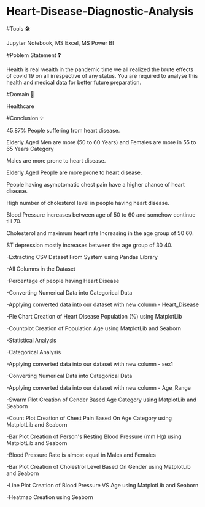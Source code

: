 # Heart-Disease-Diagnostic-Analysis 

#Tools 🛠

Jupyter Notebook, MS Excel, MS Power BI

#Poblem Statement ❓

Health is real wealth in the pandemic time we all realized the brute effects of covid 19 on all irrespective of any status. You are required to analyse this health and medical data for better future preparation.

#Domain 🏥

Healthcare

#Conclusion 💡

45.87% People suffering from heart disease.

Elderly Aged Men are more (50 to 60 Years) and Females are more in 55 to 65 Years Category

Males are more prone to heart disease.

Elderly Aged People are more prone to heart disease.

People having asymptomatic chest pain have a higher chance of heart disease.

High number of cholesterol level in people having heart disease.

Blood Pressure increases between age of 50 to 60 and somehow continue till 70.

Cholesterol and maximum heart rate Increasing in the age group of 50 60.

ST depression mostly increases between the age group of 30 40.

-Extracting CSV Dataset From System using Pandas Library

-All Columns in the Dataset

-Percentage of people having Heart Disease

-Converting Numerical Data into Categorical Data

-Applying converted data into our dataset with new column - Heart_Disease

-Pie Chart Creation of Heart Disease Population (%) using MatplotLib

-Countplot Creation of Population Age using MatplotLib and Seaborn

-Statistical Analysis

-Categorical Analysis

-Applying converted data into our dataset with new column - sex1

-Converting Numerical Data into Categorical Data

-Applying converted data into our dataset with new column - Age_Range

-Swarm Plot Creation of Gender Based Age Category using MatplotLib and Seaborn

-Count Plot Creation of Chest Pain Based On Age Category using MatplotLib and Seaborn

-Bar Plot Creation of Person's Resting Blood Pressure (mm Hg) using MatplotLib and Seaborn

-Blood Pressure Rate is almost equal in Males and Females

-Bar Plot Creation of Cholestrol Level Based On Gender using MatplotLib and Seaborn

-Line Plot Creation of Blood Pressure VS Age using MatplotLib and Seaborn

-Heatmap Creation using Seaborn










